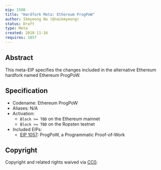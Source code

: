 ```yaml
---
eip: 1588
title: "Hardfork Meta: Ethereum ProgPoW"
author: Ikmyeong Na (@naikmyeong)
status: Draft
type: Meta
created: 2018-11-16
requires: 1057
---
```


## Abstract

This meta-EIP specifies the changes included in the alternative Ethereum hardfork named Ethereum ProgPoW.

## Specification

- Codename: Ethereum ProgPoW
- Aliases: N/A
- Activation:
  - `Block >= TBD` on the Ethereum mainnet
  - `Block >= TBD` on the Ropsten testnet
- Included EIPs:
  - [EIP 1057](./eip-1057.md): ProgPoW, a Programmatic Proof-of-Work

## Copyright

Copyright and related rights waived via [CC0](https://creativecommons.org/publicdomain/zero/1.0/).
